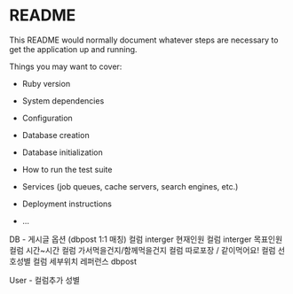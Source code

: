 # README

This README would normally document whatever steps are necessary to get the
application up and running.

Things you may want to cover:

* Ruby version

* System dependencies

* Configuration

* Database creation

* Database initialization

* How to run the test suite

* Services (job queues, cache servers, search engines, etc.)

* Deployment instructions

* ...

DB - 게시글 옵션 (dbpost 1:1 매칭)
컬럼 interger 현재인원
컬럼 interger 목표인원
컬럼 시간~시간
컬럼 가서먹을건지/함께먹을건지
컬럼 따로포장 / 같이먹어요!
컬럼 선호성별
컬럼 세부위치
레퍼런스 dbpost


User - 컬럼추가
성별